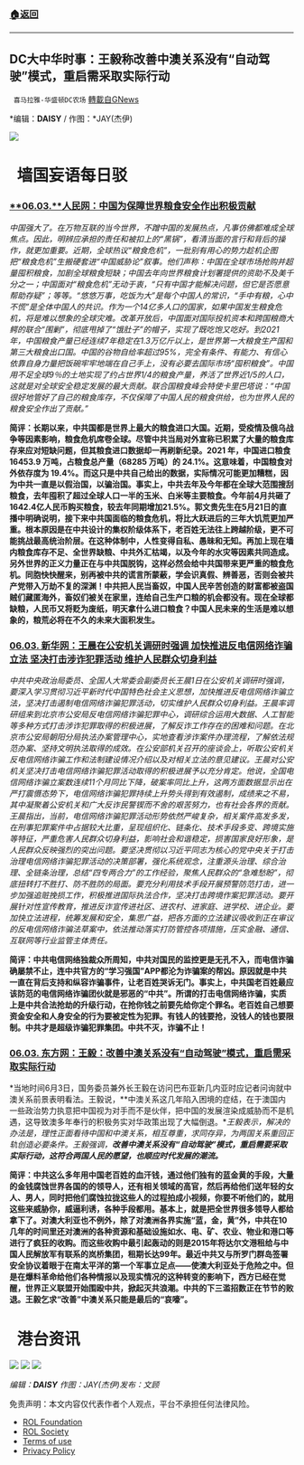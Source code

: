 ###  [:house:返回](README.md)
---


## DC大中华时事：王毅称改善中澳关系没有“自动驾驶”模式，重启需采取实际行动
` 喜马拉雅-华盛顿DC农场` [轉載自GNews](https://gnews.org/zh-hans/2663632/)

*编辑：**DAISY** / 作图：*JAY(杰伊)
 
![](http://himalayawashingtondc.org/wp-content/uploads/2021/08/ScreenShot-2021-08-01-at-17.25.09@2x.png)
 
#   墙国妄语每日驳
 
### [**06.03.**人民网：中国为保障世界粮食安全作出积极贡献](http://world.people.com.cn/n1/2022/0603/c1002-32437657.html)
 
*中国强大了。在万物互联的当今世界，不蹭中国的发展热点，凡事仿佛都难成全球焦点。因此，明辨应承担的责任和被扣上的“黑锅”，看清当面的言行和背后的操作，就更加重要。近期，全球热议“粮食危机”，一批别有用心的势力趁机企图把“粮食危机”生搬硬套进“中国威胁论”叙事。他们声称：中国在全球市场抢购并超量囤积粮食，加剧全球粮食短缺；中国去年向世界粮食计划署提供的资助不及美千分之一；中国面对“粮食危机”无动于衷，“只有中国才能解决问题，但它是否愿意帮助存疑”；等等。“悠悠万事，吃饭为大”是每个中国人的常识，“手中有粮，心中不慌”是全体中国人的共识。作为一个14亿多人口的国家，如果中国发生粮食危机，将是难以想象的全球灾难。改革开放后，中国面对国际投机资本和跨国粮商大鳄的联合“围剿”，彻底甩掉了“饿肚子”的帽子，实现了既吃饱又吃好。到2021年，中国粮食产量已经连续7年稳定在1.3万亿斤以上，是世界第一大粮食生产国和第三大粮食出口国。中国的谷物自给率超过95%，完全有条件、有能力、有信心依靠自身力量把饭碗牢牢地端在自己手上，没有必要去国际市场“囤积粮食”。中国用不足全球9％的土地实现了约占世界1/4的粮食产量，养活了世界近1/5的人口，这就是对全球安全稳定发展的最大贡献。联合国粮食峰会特使卡里巴塔说：“中国很好地管好了自己的粮食库存，不仅保障了中国人民的粮食供给，也为世界人民的粮食安全作出了贡献。”*
 
**简评：长期以来，中共国都是世界上最大的粮食进口大国。近期，受疫情及俄乌战争等因素影响，粮食危机席卷全球。尽管中共当局对外宣称已积累了大量的粮食库存来应对短缺问题，但其粮食进口数据却一再刷新纪录。2021 年，中国进口粮食 16453.9 万吨，占粮食总产量（68285 万吨）的 24.1%。这意味着，中国粮食对外依存度为 19.4%。而这只是中共自己给出的数据，实际情况可能更加糟糕，因为中共一直是以假治国，以骗治国。事实上，中共去年及今年都在全球大范围搜刮粮食，去年囤积了超过全球人口一半的玉米、白米等主要粮食。今年前4月共砸了1642.4亿人民币购买粮食，较去年同期增加21.5%。郭文贵先生在5月21日的直播中明确说明，接下来中共国面临的粮食危机，将比大跃进后的三年大饥荒更加严重。根本原因是在中共设计的集权阶级体系下，老百姓无法往上跨越阶级，更不可能挑战最高统治阶层。在这种体制中，人性变得自私、愚昧和无知。再加上现在墙内粮食库存不足、全世界缺粮、中共外汇枯竭，以及今年的水灾等因素共同造成。另外世界的正义力量正在与中共国脱钩，这样必然会给中共国带来更严重的粮食危机。同胞快快醒来，别再被中共的谎言所蒙蔽，学会识真假、辨善恶，否则会被共产党带入万劫不复的深渊！中共把人民当畜奴，中国人民辛苦创造的财富都被盗国贼们藏匿海外，畜奴们被关在家里，连给自己生产口粮的机会都没有。现在全球都缺粮，人民币又将贬为废纸，明天拿什么进口粮食？中国人民未来的生活是难以想象的，粮荒必将在不久的未来大面积发生。**
 
### [06.03. 新华网：**王晨在公安机关调研时强调 加快推进反电信网络诈骗立法 坚决打击涉诈犯罪活动 维护人民群众切身利益**](http://www.legaldaily.com.cn/index_article/content/2022-06/03/content_8728153.htm)
 
*中共中央政治局委员、全国人大常委会副委员长王晨1日在公安机关调研时强调，要深入学习贯彻习近平新时代中国特色社会主义思想，加快推进反电信网络诈骗立法，坚决打击遏制电信网络诈骗犯罪活动，切实维护人民群众切身利益。王晨率调研组来到北京市公安局反电信网络诈骗犯罪中心，调研综合运用大数据、人工智能等多种方式打击涉诈犯罪取得的积极进展，了解反诈工作存在的困难和问题。在北京市公安局朝阳分局执法办案管理中心，实地查看涉诈案件办理流程，了解依法规范办案、坚持文明执法取得的成效。在公安部机关召开的座谈会上，听取公安机关反电信网络诈骗工作和法制建设情况介绍以及对相关立法的意见建议。王晨对公安机关坚决打击电信网络诈骗犯罪活动取得的积极进展予以充分肯定。他说，全国电信网络诈骗立案数连续11个月同比下降，破案率同比上升，这两方面数据显示出在严打震慑态势下，电信网络诈骗犯罪持续上升势头得到有效遏制，成绩来之不易，其中凝聚着公安机关和广大反诈民警锲而不舍的艰苦努力，也有社会各界的贡献。王晨指出，当前，电信网络诈骗犯罪活动形势依然严峻复杂，相关案件高发多发，在刑事犯罪案件中占据较大比重，呈现组织化、链条化、技术手段多变、跨境实施等特征，严重危害人民群众切身利益，影响社会和谐稳定，损害国家良好形象，是人民群众反映强烈的突出问题。要坚决贯彻以习近平同志为核心的党中央关于打击治理电信网络诈骗犯罪活动的决策部署，强化系统观念，注重源头治理、综合治理、全链条治理，总结“四专两合力”的工作经验，聚焦人民群众的“急难愁盼”，彻底扭转打不胜打、防不胜防的局面。要充分利用技术手段开展预警防范打击，进一步加强追赃挽损工作，积极推进国际执法合作，坚决打击跨境作案犯罪活动。要开展针对性宣传教育，推进反诈宣传进社区、进农村、进家庭、进学校、进企业。要加快立法进程，统筹发展和安全，集思广益，把各方面的立法建议吸收到正在审议的反电信网络诈骗法草案中，依法推动落实打防管控各项措施，压实金融、通信、互联网等行业监管主体责任。*
 
**简评：中共电信网络独裁众所周知，中共对国民的监控更是无孔不入，而电信诈骗确屡禁不止，连中共官方的“学习强国”APP都沦为诈骗案的帮凶。原因就是中共一直在背后支持和纵容诈骗事件，让老百姓哭诉无门。事实上，中共国老百姓最应该防范的电信网络诈骗团伙就是邪恶的“中共”。所谓的打击电信网络诈骗，实质上是中共合法抢劫的升级行动，在抢你钱之前要先给你定个罪名。老百姓自己想要资金安全和人身安全的行为要被定性为犯罪。有钱人的钱要抢，没钱人的钱也要限制。中共才是超级诈骗犯罪集团。中共不灭，诈骗不止！**
 
### [06.03. 东方网：王毅：改善中澳关系没有“自动驾驶”模式，重启需采取实际行动](https://j.021east.com/p/1654256189044098)
 
*当地时间6月3日，国务委员兼外长王毅在访问巴布亚新几内亚时应记者问询就中澳关系前景表明看法。王毅说，**中澳关系这几年陷入困境的症结，在于澳国内一些政治势力执意把中国视为对手而不是伙伴，把中国的发展渲染成威胁而不是机遇，这导致澳多年奉行的积极务实对华政策出现了大幅倒退。**王毅表示，解决的办法是，理性正面看待中国和中澳关系，相互尊重，求同存异，为两国关系重回正轨创造必要条件。王毅强调，**改善中澳关系没有“自动驾驶”模式，重启需要采取实际行动，这符合两国人民的愿望，也顺应时代发展的潮流。***
 
**简评：中共这么多年用中国老百姓的血汗钱，通过他们独有的蓝金黄的手段，大量的金钱腐蚀世界各国的的领导人，还有相关领域的高官，然后再给他们送年轻的女人、男人，同时把他们腐蚀拉拢这些人的过程拍成小视频，你要不听他们的，就用这些来威胁你，威逼利诱，各种手段都用。基本上，就是把全世界很多领导人都给拿下了。对澳大利亚也不例外，除了对澳洲各界实施“蓝，金，黄”外，中共在10几年的时间里还对澳洲的各种资源和基础设施如水、电、矿、农业、物业和港口等进行了疯狂的收购。而这些收购中最引起轰动的则是2015年将达尔文港租给与中国人民解放军有联系的岚桥集团，租期长达99年。最近中共又与所罗门群岛签署安全协议着眼于在南太平洋的第一个军事立足点——使澳大利亚处于危险之中。但是在爆料革命给他们各种情报以及现实情况的这种转变的影响下，西方已经在觉醒，世界正义联盟开始围殴中共，掀起灭共浪潮。中共的下三滥招数正在节节的败退。王毅乞求“改善”中澳关系只能是最后的“哀嚎”。**
 
#   港台资讯
 ![](https://media.discordapp.net/attachments/858887785507323904/982570827579023420/D.C_Cre8GreatChina.001.jpeg?width=1043&amp;height=586) ![](https://media.discordapp.net/attachments/858887785507323904/982570827876798494/D.C_Cre8GreatChina.002.jpeg?width=1043&amp;height=586) ![](https://media.discordapp.net/attachments/858887785507323904/982570828271059034/D.C_Cre8GreatChina.003.jpeg?width=1043&amp;height=586) 

*编辑：**DAISY***
*作图：JAY(杰伊)发布：文顾*

免责声明：本文内容仅代表作者个人观点，平台不承担任何法律风险。
  
- [ROL Foundation](https://rolfoundation.org/)
- [ROL Society](https://rolsociety.org/)
- [Terms of use](https://gnews.org/terms-of-use-3/)
- [Privacy Policy](https://gnews.org/privacy-policy/)
